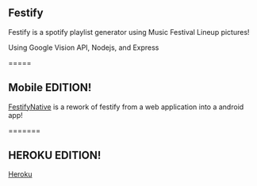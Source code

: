 
## Festify

Festify is a spotify playlist generator using Music Festival Lineup pictures!

Using Google Vision API, Nodejs, and Express


=====

## Mobile EDITION!

[FestifyNative][festifynative] is a rework of festify from a web application into a android app!

[festifynative]:https://github.com/malexanderboyd/FestifyNative






=======

## HEROKU EDITION!

[Heroku][heroku]


[heroku]:https://stormy-headland-78067.herokuapp.com/
